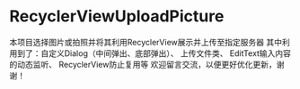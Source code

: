 # RecyclerViewUploadPicture
本项目选择图片或拍照并将其利用RecyclerView展示并上传至指定服务器
其中利用到了：自定义Dialog（中间弹出、底部弹出）、 上传文件类、 EditText输入内容的动态监听、 RecyclerView防止复用等
欢迎留言交流，以便更好优化更新，谢谢！
